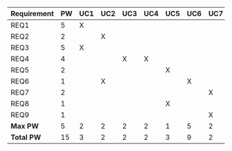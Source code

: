 | Requirement | PW | UC1 | UC2 | UC3 | UC4 | UC5 | UC6 | UC7 | UC8 |
|-------------|----|-----|-----|-----|-----|-----|-----|-----|-----|
| REQ1        | 5  | X   |     |     |     |     |     |     |     |
| REQ2        | 2  |     | X   |     |     |     |     |     |     |
| REQ3        | 5  | X   |     |     |     |     |     |     |     |
| REQ4        | 4  |     |     | X   | X   |     |     |     |     |
| REQ5        | 2  |     |     |     |     | X   |     |     |     |
| REQ6        | 1  |     | X   |     |     |     | X   |     |     |
| REQ7        | 2  |     |     |     |     |     |     | X   |     |
| REQ8        | 1  |     |     |     |     | X   |     |     |     |
| REQ9        | 1  |     |     |     |     |     |     | X   |     |
| **Max PW**  | 5  | 2   | 2   | 2   | 2   | 1   | 5   | 2   | 1   |
| **Total PW**| 15 | 3   | 2   | 2   | 2   | 3   | 9   | 2   | 3   |
